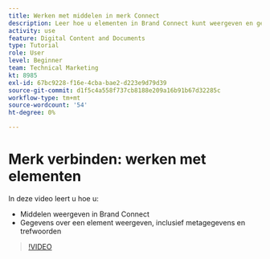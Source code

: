 ```yaml
---
title: Werken met middelen in merk Connect
description: Leer hoe u elementen in Brand Connect kunt weergeven en gegevens over een middel kunt bekijken, zoals metagegevens en trefwoorden in [!UICONTROL Workfront DAM].
activity: use
feature: Digital Content and Documents
type: Tutorial
role: User
level: Beginner
team: Technical Marketing
kt: 8985
exl-id: 67bc9228-f16e-4cba-bae2-d223e9d79d39
source-git-commit: d1f5c4a558f737cb8188e209a16b91b67d32285c
workflow-type: tm+mt
source-wordcount: '54'
ht-degree: 0%

---
```


# Merk verbinden: werken met elementen

In deze video leert u hoe u:

* Middelen weergeven in Brand Connect
* Gegevens over een element weergeven, inclusief metagegevens en trefwoorden

>[!VIDEO](https://video.tv.adobe.com/v/335247/?quality=12)
